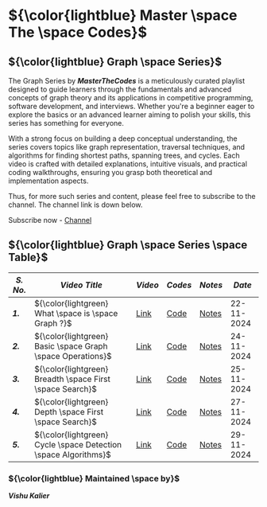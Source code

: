 # ${\color{lightblue} Master \space The \space Codes}$

## ${\color{lightblue} Graph \space Series}$

The Graph Series by ***MasterTheCodes*** is a meticulously curated playlist designed to guide learners through the fundamentals and advanced concepts of graph theory and its applications in competitive programming, software development, and interviews. Whether you're a beginner eager to explore the basics or an advanced learner aiming to polish your skills, this series has something for everyone.

With a strong focus on building a deep conceptual understanding, the series covers topics like graph representation, traversal techniques, and algorithms for finding shortest paths, spanning trees, and cycles. Each video is crafted with detailed explanations, intuitive visuals, and practical coding walkthroughs, ensuring you grasp both theoretical and implementation aspects.

Thus, for more such series and content, please feel free to subscribe to the channel. The channel link is down below.

Subscribe now - [Channel](https://youtube.com/@masterthecodes?si=WupOoWjxtOv2mHWz)


## ${\color{lightblue} Graph \space Series \space Table}$

| ***S. No.*** | ***Video Title*** | ***Video*** | ***Codes*** | ***Notes*** | ***Date*** |
|-|-|-|-|-|-|
| ***1.*** | ${\color{lightgreen} What \space is \space Graph ?}$ | [Link](https://youtu.be/aeOrcsndHxI) | [Code](https://github.com/VishuKalier2003/Graph-Series/blob/main/video1.md) | [Notes](https://onedrive.live.com/view.aspx?resid=A04CBEB414585193!s163340ce2c284ed48982f7042f62fc83&redeem=aHR0cHM6Ly8xZHJ2Lm1zL2IvYy9hMDRjYmViNDE0NTg1MTkzL0VjNUFNeFlvTE5ST2lZTDNCQzlpX0lNQnpZWHpRYkI2cnl0SGZsVm1aMkhOS3c_ZT04ZmdvUXE) | 22-11-2024 |
| ***2.*** | ${\color{lightgreen} Basic \space Graph \space Operations}$ | [Link](https://youtu.be/Z5QS2RtnjKo) | [Code](https://github.com/VishuKalier2003/Graph-Series/blob/main/video1.md) | [Notes](https://onedrive.live.com/view.aspx?resid=A04CBEB414585193!s163340ce2c284ed48982f7042f62fc83&redeem=aHR0cHM6Ly8xZHJ2Lm1zL2IvYy9hMDRjYmViNDE0NTg1MTkzL0VjNUFNeFlvTE5ST2lZTDNCQzlpX0lNQnpZWHpRYkI2cnl0SGZsVm1aMkhOS3c_ZT04ZmdvUXE) | 24-11-2024 |
| ***3.*** | ${\color{lightgreen} Breadth \space First \space Search}$ | [Link](https://youtu.be/w7MJsg1n8XE) | [Code](https://github.com/VishuKalier2003/Graph-Series/blob/main/bfs.md) | [Notes](https://onedrive.live.com/view.aspx?resid=A04CBEB414585193!s163340ce2c284ed48982f7042f62fc83&redeem=aHR0cHM6Ly8xZHJ2Lm1zL2IvYy9hMDRjYmViNDE0NTg1MTkzL0VjNUFNeFlvTE5ST2lZTDNCQzlpX0lNQnpZWHpRYkI2cnl0SGZsVm1aMkhOS3c_ZT04ZmdvUXE) | 25-11-2024 |
| ***4.*** | ${\color{lightgreen} Depth \space First \space Search}$ | [Link](https://lnkd.in/gJ4tBbn9) | [Code](https://github.com/VishuKalier2003/Graph-Series/blob/main/bfs.md) | [Notes](https://onedrive.live.com/view.aspx?resid=A04CBEB414585193!s163340ce2c284ed48982f7042f62fc83&redeem=aHR0cHM6Ly8xZHJ2Lm1zL2IvYy9hMDRjYmViNDE0NTg1MTkzL0VjNUFNeFlvTE5ST2lZTDNCQzlpX0lNQnpZWHpRYkI2cnl0SGZsVm1aMkhOS3c_ZT04ZmdvUXE) | 27-11-2024 |
| ***5.*** | ${\color{lightgreen} Cycle \space Detection \space Algorithms}$ | [Link](https://youtu.be/tZPbcSNAJN4) | [Code](https://github.com/VishuKalier2003/Graph-Series/blob/main/cycleAlgo.md) | [Notes](https://onedrive.live.com/view.aspx?resid=A04CBEB414585193!s163340ce2c284ed48982f7042f62fc83&redeem=aHR0cHM6Ly8xZHJ2Lm1zL2IvYy9hMDRjYmViNDE0NTg1MTkzL0VjNUFNeFlvTE5ST2lZTDNCQzlpX0lNQnpZWHpRYkI2cnl0SGZsVm1aMkhOS3c_ZT04ZmdvUXE) | 29-11-2024 |




### ${\color{lightblue} Maintained \space by}$
***Vishu Kalier***
